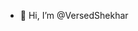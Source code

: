 - 👋 Hi, I’m @VersedShekhar


<!---
VersedShekhar/VersedShekhar is a ✨ special ✨ repository because its `README.md` (this file) appears on your GitHub profile.
You can click the Preview link to take a look at your changes.
--->
